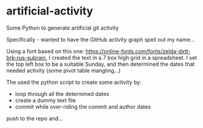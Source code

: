 # artificial-activity

Some Python to generate artificial git activity

Specifically - wanted to have the GitHub activity graph spell out my name...

Using a font based on this one: https://online-fonts.com/fonts/zelda-dxtt-brk-rus-subrain,
I created the text in a 7 box high grid in a spreadsheet. I set the top left box to be a
suitable Sunday, and then determined the dates that needed activity (some pivot table mangling...)

The used the python script to create some activity by:

- loop through all the determined dates
- create a dummy text file
- commit while over-riding the commit and author dates

push to the repo and...
